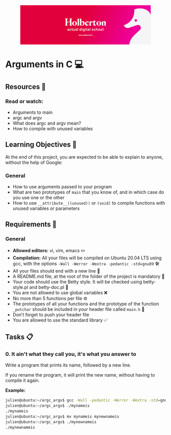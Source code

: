 <div align="center"><img src="https://github.com/ksyv/holbertonschool-web_front_end/blob/main/baniere_holberton.png"></div>

# Arguments in C 💻

## Resources 📖

### Read or watch:

- Arguments to main
- argc and argv
- What does argc and argv mean?
- How to compile with unused variables

## Learning Objectives 🎯

At the end of this project, you are expected to be able to explain to anyone, without the help of Google:

### General

- How to use arguments passed to your program
- What are two prototypes of `main` that you know of, and in which case do you use one or the other
- How to use `__attribute__((unused))` or `(void)` to compile functions with unused variables or parameters

## Requirements 📜

### General

- **Allowed editors:** vi, vim, emacs ✏️
- **Compilation:** All your files will be compiled on Ubuntu 20.04 LTS using gcc, with the options `-Wall -Werror -Wextra -pedantic -std=gnu89` 🛠️
- All your files should end with a new line 📄
- A README.md file, at the root of the folder of the project is mandatory 📜
- Your code should use the Betty style. It will be checked using betty-style.pl and betty-doc.pl 💅
- You are not allowed to use global variables ❌
- No more than 5 functions per file ⚙️
- The prototypes of all your functions and the prototype of the function `_putchar` should be included in your header file called `main.h` 📂
- Don’t forget to push your header file
- You are allowed to use the standard library ✅

## Tasks 📋

### 0. It ain't what they call you, it's what you answer to

Write a program that prints its name, followed by a new line.

If you rename the program, it will print the new name, without having to compile it again.

**Example:**
```bash
julien@ubuntu:~/argc_argv$ gcc -Wall -pedantic -Werror -Wextra -std=gnu89 0-whatsmyname.c -o mynameis
julien@ubuntu:~/argc_argv$ ./mynameis
./mynameis
julien@ubuntu:~/argc_argv$ mv mynameis mynewnameis
julien@ubuntu:~/argc_argv$ ./mynewnameis
./mynewnameis
